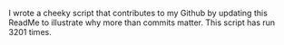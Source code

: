 I wrote a cheeky script that contributes to my Github by updating this ReadMe to illustrate why more than commits matter. This script has run 3201 times.